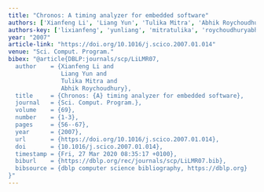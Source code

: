 ```yaml
---
title: "Chronos: A timing analyzer for embedded software"
authors: ['Xianfeng Li', 'Liang Yun', 'Tulika Mitra', 'Abhik Roychoudhury']
authors-key: ['lixianfeng', 'yunliang', 'mitratulika', 'roychoudhuryabhik']
year: "2007"
article-link: "https://doi.org/10.1016/j.scico.2007.01.014"
venue: "Sci. Comput. Program."
bibex: "@article{DBLP:journals/scp/LiLMR07,
  author    = {Xianfeng Li and
               Liang Yun and
               Tulika Mitra and
               Abhik Roychoudhury},
  title     = {Chronos: {A} timing analyzer for embedded software},
  journal   = {Sci. Comput. Program.},
  volume    = {69},
  number    = {1-3},
  pages     = {56--67},
  year      = {2007},
  url       = {https://doi.org/10.1016/j.scico.2007.01.014},
  doi       = {10.1016/j.scico.2007.01.014},
  timestamp = {Fri, 27 Mar 2020 08:35:17 +0100},
  biburl    = {https://dblp.org/rec/journals/scp/LiLMR07.bib},
  bibsource = {dblp computer science bibliography, https://dblp.org}
}"
---
```

